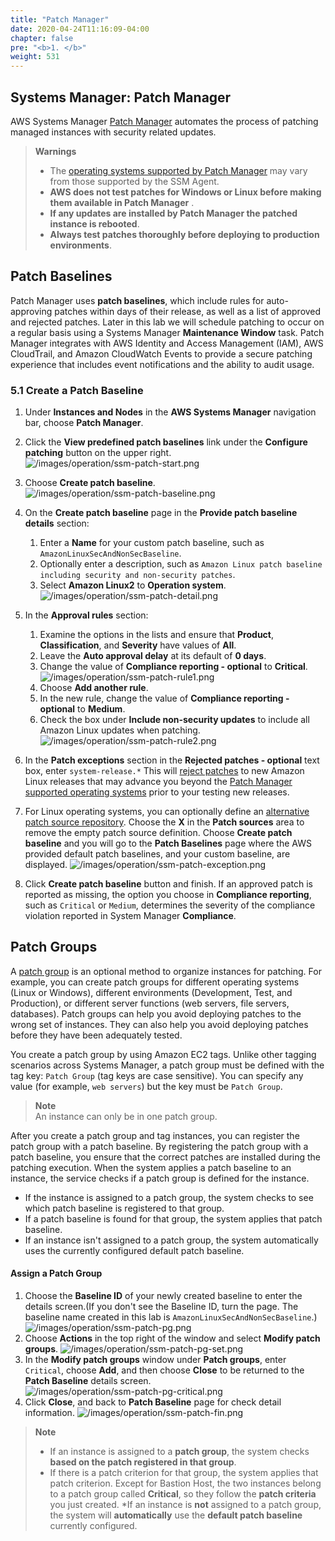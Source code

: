 ```yaml
---
title: "Patch Manager"
date: 2020-04-24T11:16:09-04:00
chapter: false
pre: "<b>1. </b>"
weight: 531
---
```


## Systems Manager: Patch Manager

AWS Systems Manager [Patch Manager](https://docs.aws.amazon.com/systems-manager/latest/userguide/systems-manager-patch.html) automates the process of patching managed instances with security related updates.

<!--
>**Note**<br> Linux 기반 인스턴스의 경우 non-security 업데이트 패치를 설치할 수 있습니다.
!-->

<!--운영체제 유형별로 Amazon EC2인스턴스 또는 온프레미스 서버 및 가상머신(VM)을 패치할 수 있습니다. 지원되는 버전은 Windows, Ubuntu Server, RHEL(Red Hat Enterprise Linux), SLES(SUSE Linux Enterprise Server) 및 Amazon Linux가 포함됩니다. 
!-->


> **Warnings**
>  * The [operating systems supported by Patch Manager](https://docs.aws.amazon.com/systems-manager/latest/userguide/patch-manager-supported-oses.html) may vary from those supported by the SSM Agent.
>  * **AWS does not test patches for Windows or Linux before making them available in Patch Manager** .
>  * **If any updates are installed by Patch Manager the patched instance is rebooted**.
>  * **Always test patches thoroughly before deploying to production environments**.


## Patch Baselines

Patch Manager uses **patch baselines**, which include rules for auto-approving patches within days of their release, as well as a list of approved and rejected patches. Later in this lab we will schedule patching to occur on a regular basis using a Systems Manager **Maintenance Window** task. Patch Manager integrates with AWS Identity and Access Management (IAM), AWS CloudTrail, and Amazon CloudWatch Events to provide a secure patching experience that includes event notifications and the ability to audit usage.

<!-- 
이 실습의 뒷부분에서 Systems Manager 유지 관리 기간 작업을 사용하여 정기적으로 패치를 적용하도록 예약합니다. Patch Manager는 AWS Identity and Access Management (IAM), AWS CloudTrail 및 Amazon CloudWatch Events와 통합되어 이벤트 알림 및 사용 감사 기능을 포함하는 안전한 패치 경험을 제공합니다.
!-->

<!--
패치 관리자는 **패치 기준**을 사용합니다. 패치 기준은 인스턴스에 대한 설치가 승인되는 패치를 정의합니다. 패치 승인 또는 거부는 하나씩 지정할 수 있습니다. 또한 자동 승인 규칙을 생성하여 특정 유형의 업데이트(예: 필수 업데이트)가 자동 승인되도록 지정할 수도 있습니다. 거부된 목록은 규칙 및 승인 목록을 모두 재정의합니다.

승인된 패치 목록을 사용하여 특정 패키지를 설치하려면 먼저 모든 자동 승인 규칙을 제거하십시오. 임의 패치를 명시적으로 거부로 구분하면 해당 패치는 자동 승인 규칙의 모든 기준을 만족하더라도 승인 또는 설치되지 않습니다. 또한 패치가 해당 인스턴스에 대해 승인되었더라도 인스턴스의 소프트웨어에 적용되는 경우에만 패치가 인스턴스에 설치됩니다.

패치 관리자는 패치 관리자에서 지원하는 운영 체제마다 사전 정의된 패치 기준을 제공합니다. 이러한 기준은 현재 구성된 대로 사용하거나(사용자 지정할 수 없음) 고유한 사용자 지정 패치 기준을 생성할 수 있습니다. 사용자 지정 패치 기준을 사용하면 환경에 대해 승인 또는 거부되는 패치를 더욱 효과적으로 제어할 수 있습니다. 또한 미리 정의된 기준은 해당 기준을 사용하여 설치된 모든 패치에 Unspecified의 규정 준수 수준을 할당합니다. 규정 준수 값을 할당하려면 미리 정의된 기준의 복사본을 생성하고 패치에 할당할 규정 준수 값을 지정할 수 있습니다. 자세한 내용은 사용자 지정 기준 정보 및 사용자 지정 패치 기준 생성 단원을 참조하십시오.
--> 


### 5.1 Create a Patch Baseline

1. Under **Instances and Nodes** in the **AWS Systems Manager** navigation bar, choose **Patch Manager**.
1. Click the **View predefined patch baselines** link under the **Configure patching** button on the upper right.
   ![/images/operation/ssm-patch-start.png](/images/operation/ssm-patch-start.png)
1. Choose **Create patch baseline**.
   ![/images/operation/ssm-patch-baseline.png](/images/operation/ssm-patch-baseline.png)
1. On the **Create patch baseline** page in the **Provide patch baseline details** section:
   1. Enter a **Name** for your custom patch baseline, such as `AmazonLinuxSecAndNonSecBaseline`.
   1. Optionally enter a description, such as `Amazon Linux patch baseline including security and non-security patches`.
   1. Select **Amazon Linux2** to **Operation system**.
   ![/images/operation/ssm-patch-detail.png](/images/operation/ssm-patch-detail.png)
1. In the **Approval rules** section:
   1. Examine the options in the lists and ensure that **Product**, **Classification**, and **Severity** have values of **All**.
   1. Leave the **Auto approval delay** at its default of **0 days**.
   1. Change the value of **Compliance reporting - optional** to **Critical**.
   ![/images/operation/ssm-patch-rule1.png](/images/operation/ssm-patch-rule1.png)
   1. Choose **Add another rule**.
   1. In the new rule, change the value of **Compliance reporting - optional** to **Medium**.
   1. Check the box under **Include non-security updates** to include all Amazon Linux updates when patching.
   ![/images/operation/ssm-patch-rule2.png](/images/operation/ssm-patch-rule2.png)


1. In the **Patch exceptions** section in the **Rejected patches - optional** text box, enter `system-release.*` This will [reject patches](https://docs.aws.amazon.com/systems-manager/latest/userguide/patch-manager-approved-rejected-package-name-formats.html) to new Amazon Linux releases that may advance you beyond the [Patch Manager supported operating systems](https://docs.aws.amazon.com/systems-manager/latest/userguide/patch-manager-supported-oses.html) prior to your testing new releases.
1. For Linux operating systems, you can optionally define an [alternative patch source repository](https://docs.aws.amazon.com/systems-manager/latest/userguide/patch-manager-how-it-works-alt-source-repository.html). Choose the **X** in the **Patch sources** area to remove the empty patch source definition.
Choose **Create patch baseline** and you will go to the **Patch Baselines** page where the AWS provided default patch baselines, and your custom baseline, are displayed.
![/images/operation/ssm-patch-exception.png](/images/operation/ssm-patch-exception.png)
1. Click **Create patch baseline** button and finish.
   If an approved patch is reported as missing, the option you choose in **Compliance reporting**, such as `Critical` or `Medium`, determines the severity of the compliance violation reported in System Manager **Compliance**.

## Patch Groups

A [patch group](https://docs.aws.amazon.com/systems-manager/latest/userguide/sysman-patch-patchgroups.html) is an optional method to organize instances for patching. For example, you can create patch groups for different operating systems (Linux or Windows), different environments (Development, Test, and Production), or different server functions (web servers, file servers, databases). Patch groups can help you avoid deploying patches to the wrong set of instances. They can also help you avoid deploying patches before they have been adequately tested.

You create a patch group by using Amazon EC2 tags. Unlike other tagging scenarios across Systems Manager, a patch group must be defined with the tag key: `Patch Group` (tag keys are case sensitive). You can specify any value (for example, `web servers`) but the key must be `Patch Group`.

>**Note**<br>An instance can only be in one patch group.

After you create a patch group and tag instances, you can register the patch group with a patch baseline. By registering the patch group with a patch baseline, you ensure that the correct patches are installed during the patching execution. When the system applies a patch baseline to an instance, the service checks if a patch group is defined for the instance.
* If the instance is assigned to a patch group, the system checks to see which patch baseline is registered to that group.
* If a patch baseline is found for that group, the system applies that patch baseline.
* If an instance isn't assigned to a patch group, the system automatically uses the currently configured default patch baseline.


#### Assign a Patch Group

1. Choose the **Baseline ID** of your newly created baseline to enter the details screen.(If you don't see the Baseline ID, turn the page. The baseline name created in this lab is `AmazonLinuxSecAndNonSecBaseline`.)
![/images/operation/ssm-patch-pg.png](/images/operation/ssm-patch-pg.png)
1. Choose **Actions** in the top right of the window and select **Modify patch groups**.
![/images/operation/ssm-patch-pg-set.png](/images/operation/ssm-patch-pg-set.png)
1. In the **Modify patch groups** window under **Patch groups**, enter `Critical`, choose **Add**, and then choose **Close** to be returned to the **Patch Baseline** details screen.
![/images/operation/ssm-patch-pg-critical.png](/images/operation/ssm-patch-pg-critical.png)
1. Click **Close**, and back to **Patch Baseline** page for check detail information.
![/images/operation/ssm-patch-fin.png](/images/operation/ssm-patch-fin.png)

> **Note**
> * If an instance is assigned to a **patch group**, the system checks **based on the patch registered in that group**.
> * If there is a patch criterion for that group, the system applies that patch criterion. Except for Bastion Host, the two instances belong to a patch group called **Critical**, so they follow the **patch criteria** you just created.
> *If an instance is **not** assigned to a patch group, the system will **automatically** use the **default patch baseline** currently configured.
